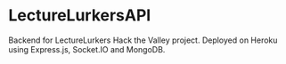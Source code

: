 # LectureLurkersAPI

Backend for LectureLurkers Hack the Valley project. Deployed on Heroku using Express.js, Socket.IO and MongoDB. 
